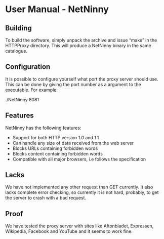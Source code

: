 User Manual - NetNinny
======================

Building
--------

To build the software, simply unpack the archive and issue “make” in the HTTPProxy directory. This will produce a NetNinny binary in the same catalogue. 

Configuration
------------

It is possible to configure yourself what port the proxy server should use. This can be done by giving the port number as a argument to the executable. For example:

   ./NetNinny 8081

Features
-------

NetNinny has the following features: 

* Support for both HTTP version 1.0 and 1.1
* Can handle any size of data received from the web server
* Blocks URLs containing forbidden words
* Blocks content containing forbidden words
* Compatible with all major browsers, i.e follows the specification

Lacks
-----

We have not implemented any other request than GET currently. It also lacks complete error checking, so currently it is not hard, probably, to get the server to crash with a bad request.

Proof
----

We have tested the proxy server with sites like Aftonbladet, Expressen, Wikipedia, Facebook and YouTube and it seems to work fine. 

   

